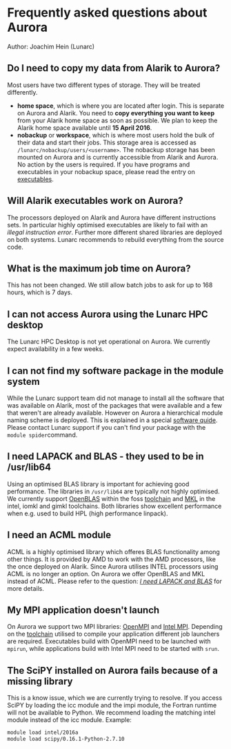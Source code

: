 # Frequently asked questions about Aurora
Author: Joachim Hein (Lunarc)

## Do I need to copy my data from Alarik to Aurora?
Most users have two different types of storage.  They will be treated differently.

* **home space**, which is where you are located after login.  This is separate on Aurora and Alarik.  You need to **copy everything you want to keep** from your Alarik home space as soon as possible.  We plan to keep the Alarik home space available until **15 April 2016**. 
* **nobackup** or **workspace**, which is where most users hold the bulk of their data and start their jobs.  This storage area is accessed as `/lunarc/nobackup/users/<username>`.  The nobackup storage has been mounted on Aurora and is currently accessible from Alarik and Aurora.  No action by the users is required.  If you have programs and executables in your nobackup space, please read the entry on [executables](#will-alarik-executables-work-on-aurora).

## Will Alarik executables work on Aurora?
The processors deployed on Alarik and Aurora have different instructions sets.  In particular highly optimised executables are likely to fail with an *illegal instruction error*.  Further more different shared libraries are deployed on both systems.  Lunarc recommends to rebuild everything from the source code.

## What is the maximum job time on Aurora?
This has not been changed.  We still allow batch jobs to ask for up to 168 hours, which is 7 days.

## I can not access Aurora using the Lunarc HPC desktop
The Lunarc HPC Desktop is not yet operational on Aurora. We currently expect availability in a few weeks.

## I can not find my software package in the module system
While the Lunarc support team did not manage to install all the software that was available on Alarik, most of the packages that were available and a few that weren't are already available.  However on Aurora a hierarchical module naming scheme is deployed.  This is explained in a special [software quide](http://lunarc-documentation.readthedocs.org/en/latest/aurora_modules/).  Please contact Lunarc support if you can't find your package with the `module spider`command.

## I need LAPACK and BLAS - they used to be in /usr/lib64
Using an optimised BLAS library is important for achieving good performance.  The libraries in `/usr/lib64` are typically not highly optimised.  We currently support [OpenBLAS](http://www.openblas.net/) within the foss [toolchain](http://lunarc-documentation.readthedocs.org/en/latest/aurora_modules/#compiling-code-and-using-toolchains) and [MKL](https://software.intel.com/en-us/intel-mkl) in the intel, iomkl and gimkl toolchains.  Both libraries show excellent performance when e.g. used to build HPL (high performance linpack).

## I need an ACML module
ACML is a highly optimised library which offeres BLAS functionality among other things.  It is provided by AMD to work with the AMD processors, like the once deployed on Alarik.  Since Aurora utilises INTEL processors using ACML is no longer an option.  On Aurora we offer OpenBLAS and MKL instead of ACML.  Please refer to the question: [*I need LAPACK and BLAS*](#i-need-lapack-and-blas) for more details.

## My MPI application doesn't launch
On Aurora we support two MPI libraries: [OpenMPI](https://www.open-mpi.org/) and [Intel MPI](https://software.intel.com/en-us/intel-mpi-library).  Depending on the [toolchain](http://lunarc-documentation.readthedocs.org/en/latest/aurora_modules/#compiling-code-and-using-toolchains) utilised to compile your application different job launchers are required.  Executables build with OpenMPI need to be launched with `mpirun`, while applications build with Intel MPI need to be started with `srun`.  

## The SciPY installed on Aurora fails because of a missing library
This is a know issue, which we are currently trying to resolve.  If you access SciPY by loading the icc module and the impi module, the Fortran runtime will not be available to Python.  We recommend loading the matching intel module instead of the icc module.  Example:
```bash
module load intel/2016a
module load scipy/0.16.1-Python-2.7.10
```

